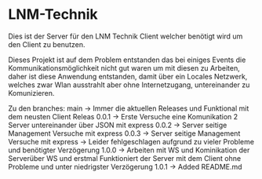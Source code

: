 # LNM-Technik

Dies ist der Server für den LNM Technik Client welcher benötigt wird um den Client zu benutzen.

Dieses Projekt ist auf dem Problem entstanden das bei einiges Events die Kommunikationsmöglichkeit nicht gut waren um mit diesen zu Arbeiten, daher ist diese Anwendung entstanden, damit über ein Locales Netzwerk, welches zwar Wlan ausstrahlt aber ohne Internetzugang, untereinander zu Komunizieren.

Zu den branches:
main -> Immer die aktuellen Releases und Funktional mit dem neusten Client Releas
0.0.1 -> Erste Versuche eine Komunikation 2 Server untereinander über JSON mit express
0.0.2 -> Server seitige Management Versuche mit express
0.0.3 -> Server seitige Management Versuche mit express -> Leider fehlgeschlagen aufgrund zu vieler Probleme und benötigter Verzögerung
1.0.0 -> Arbeiten mit WS und Kominikation der Serverüber WS und erstmal Funktioniert der Server mit dem Client ohne Probleme und unter niedrigster Verzögerung
1.0.1 -> Added README.md
